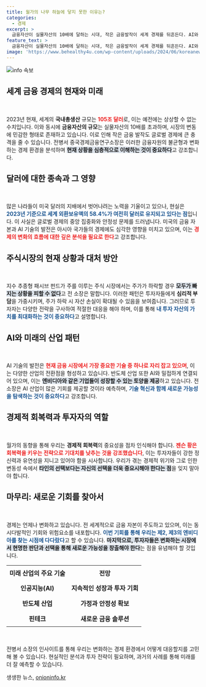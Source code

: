 ```yaml
---
title: 월가의 나무 하늘에 닿지 못한 이유는?
categories:
  - 경제
excerpt: >
  금융자산이 실물자산의 10배에 달하는 시대, 작은 금융발작이 세계 경제를 뒤흔든다. AI와 반도체가 새로운 버블을 이루겠지만, 투자자의 현명한 선택이 승패를 좌우한다. 지금은 기대치를 낮추고 제2의 엔비디아를 찾는 시점이다!
feature_text: >
  금융자산이 실물자산의 10배에 달하는 시대, 작은 금융발작이 세계 경제를 뒤흔든다. AI와 반도체가 새로운 버블을 이루겠지만, 투자자의 현명한 선택이 승패를 좌우한다. 지금은 기대치를 낮추고 제2의 엔비디아를 찾는 시점이다!
image: 'https://www.behealthy4u.com/wp-content/uploads/2024/06/koreanews.jpg'
---
```


<p><img src="https://www.behealthy4u.com/wp-content/uploads/2024/06/koreanews.jpg" alt="info 속보" /></p>

<h2 data-ke-size="size26">세계 금융 경제의 현재와 미래</h2>

<p data-ke-size="size16">&nbsp;</p>

<p>2023년 현재, 세계의 <b>국내총생산</b> 규모는 <b><span style="color: #ee2323;">105조 달러</span></b>로, 이는 예전에는 상상할 수 없는 수치입니다. 이와 동시에 <b>금융자산의 규모</b>는 실물자산의 10배를 초과하며, 시장의 변동에 민감한 형태로 존재하고 있습니다. 이로 인해 작은 금융 발작도 글로벌 경제에 큰 충격을 줄 수 있습니다. 전병서 중국경제금융연구소장은 이러한 금융자원의 불균형과 변화하는 경제 환경을 분석하며 <b><span style="background-color: #21538527;">현재 상황을 심층적으로 이해하는 것이 중요하다</span></b>고 강조합니다. </p>

<h2 data-ke-size="size26">달러에 대한 종속과 그 영향</h2>

<p data-ke-size="size16">&nbsp;</p>

<p>많은 나라들이 미국 달러의 지배에서 벗어나려는 노력을 기울이고 있으나, 현실은 <b><span style="color: #1a5490;">2023년 기준으로 세계 외환보유액의 58.4%가 여전히 달러로 유지되고 있다는 점</span></b>입니다. 이 사실은 글로벌 경제의 중앙 집중화와 안정성 문제를 드러냅니다. 미국의 금융 자본과 AI 기술의 발전은 아시아 국가들의 경제에도 심각한 영향을 미치고 있으며, 이는 <b><span style="color: #ee2323;">경제의 변화의 흐름에 대한 깊은 분석을 필요로 한다</span></b>고 강조합니다. </p>

<h2 data-ke-size="size26">주식시장의 현재 상황과 대처 방안</h2>

<p data-ke-size="size16">&nbsp;</p>

<p>지수 추종형 패시브 펀드가 주를 이루는 주식 시장에서는 주가가 하락할 경우 <b><span style="background-color: #21538527;">모두가 빠지는 상황을 피할 수 없다</span></b>고 전 소장은 말합니다. 이러한 패턴은 투자자들에게 <b>심리적 부담</b>을 가중시키며, 주가 하락 시 자산 손실이 확대될 수 있음을 보여줍니다. 그러므로 투자자는 다양한 전략을 구사하여 적절한 대응을 해야 하며, 이를 통해 <b><span style="color: #1a5490;">내 투자 자산의 가치를 최대화하는 것이 중요하다</span></b>고 설명합니다.</p>

<h2 data-ke-size="size26">AI와 미래의 산업 패턴</h2>

<p data-ke-size="size16">&nbsp;</p>

<p>AI 기술의 발전은 <b><span style="color: #ee2323;">현재 금융 시장에서 가장 중요한 기술 중 하나로 자리 잡고 있으며</span></b>, 이는 다양한 산업의 전환점을 형성하고 있습니다. 반도체 산업 또한 AI와 밀접하게 연결되어 있으며, 이는 <b><span style="background-color: #21538527;">엔비디아와 같은 기업들이 성장할 수 있는 토양을 제공</span></b>하고 있습니다. 전 소장은 AI 산업이 많은 기회를 제공할 것이라 예측하며, <b><span style="color: #1a5490;">기술 혁신과 함께 새로운 가능성을 탐색하는 것이 중요하다</span></b>고 강조합니다.</p>

<h2 data-ke-size="size26">경제적 회복력과 투자자의 역할</h2>

<p data-ke-size="size16">&nbsp;</p>

<p>월가의 동향을 통해 우리는 <b>경제적 회복력</b>의 중요성을 점차 인식해야 합니다. <b><span style="color: #ee2323;">젠슨 황은 회복력을 키우는 전략으로 기대치를 낮추는 것을 강조했습니다</span></b>, 이는 투자자들이 강한 정신력과 유연성을 지니고 있어야 함을 시사합니다. 우리가 겪는 경제적 위기와 그로 인한 변동성 속에서 <b><span style="background-color: #21538527;">타인의 선택보다는 자신의 선택을 더욱 중요시해야 한다는 점</span></b>을 잊지 말아야 합니다.</p>

<h2 data-ke-size="size26">마무리: 새로운 기회를 찾아서</h2>

<p data-ke-size="size16">&nbsp;</p>

<p>경제는 언제나 변화하고 있습니다. 전 세계적으로 금융 자본이 주도하고 있으며, 이는 동시다발적인 기회와 위험요소를 내포합니다. <b><span style="color: #1a5490;">이번 기회를 통해 우리는 제2, 제3의 엔비디아를 찾는 시점에 다다랐다</span></b>고 할 수 있습니다. <b><span style="background-color: #21538527;">마지막으로, 투자자들은 변화하는 시장에서 현명한 판단과 선택을 통해 새로운 가능성을 창출해야 한다</span></b>는 점을 유념해야 할 것입니다.</p>

<table style="width: 100%;">
  <tr>
    <th style="text-align: center; height: 40px;">미래 산업의 주요 기술</th>
    <th style="text-align: center; height: 40px;">전망</th>
  </tr>
  <tr>
    <td style="text-align: center; height: 40px;"><b>인공지능(AI)</b></td>
    <td style="text-align: center; height: 40px;"><b>지속적인 성장과 투자 기회</b></td>
  </tr>
  <tr>
    <td style="text-align: center; height: 40px;"><b>반도체 산업</b></td>
    <td style="text-align: center; height: 40px;"><b>가정과 안정성 확보</b></td>
  </tr>
  <tr>
    <td style="text-align: center; height: 40px;"><b>핀테크</b></td>
    <td style="text-align: center; height: 40px;"><b>새로운 금융 솔루션</b></td>
  </tr>
</table>

<p data-ke-size="size16">&nbsp;</p>

<p>전병서 소장의 인사이트를 통해 우리는 변화하는 경제 환경에서 어떻게 대응할지를 고민해 볼 수 있습니다. 현실적인 분석과 투자 전략이 필요하며, 과거의 사례를 통해 미래를 더 잘 예측할 수 있습니다.</p>
생생한 뉴스, <a href="https://onioninfo.kr" rel="dofollow">onioninfo.kr</a>


